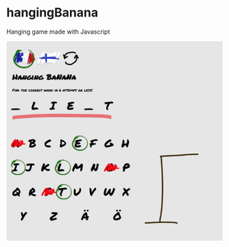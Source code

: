 # hangingBanana

Hanging game made with Javascript

![Alt text](/assets/screenshot.png?raw=true "Optional Title")
